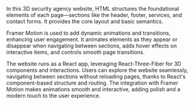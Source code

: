 In this 3D security agency website, HTML structures the foundational elements of each page—sections like the header, footer, services, and contact forms. It provides the core layout and basic semantics.

Framer Motion is used to add dynamic animations and transitions, enhancing user engagement. It animates elements as they appear or disappear when navigating between sections, adds hover effects on interactive items, and controls smooth page transitions.

The website runs as a React app, leveraging React-Three-Fiber for 3D components and interactions. Users can explore the website seamlessly, navigating between sections without reloading pages, thanks to React's component-based structure and routing. The integration with Framer Motion makes animations smooth and interactive, adding polish and a modern touch to the user experience.
